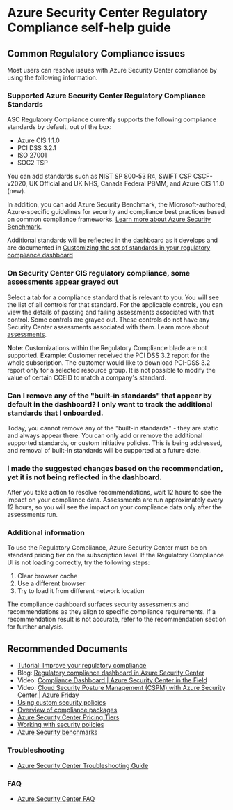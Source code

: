 <properties
  pagetitle="Azure Security Center Regulatory Compliance self-help guide"
  ms.author="jaserano,kawilson,elsagie"
  selfhelptype="Generic"
  supporttopicids="32693246"
  resourcetags=""
  productpesids="15947"
  cloudenvironments="public,fairfax,usnat,ussec"
  articleid="a15f057d-9001-8910-a98a-dfaf3843dc2f"
  ownershipid="Azure_Security_Security_Center" />
# Azure Security Center Regulatory Compliance self-help guide

## Common Regulatory Compliance issues

Most users can resolve issues with Azure Security Center compliance by using the following information. 

### Supported Azure Security Center Regulatory Compliance Standards

ASC Regulatory Compliance currently supports the following compliance standards by default, out of the box:

* Azure CIS 1.1.0
* PCI DSS 3.2.1
* ISO 27001
* SOC2 TSP

You can add standards such as NIST SP 800-53 R4, SWIFT CSP CSCF-v2020, UK Official and UK NHS, Canada Federal PBMM, and Azure CIS 1.1.0 (new).  

In addition, you can add Azure Security Benchmark, the Microsoft-authored, Azure-specific guidelines for security and compliance best practices based on common compliance frameworks. [Learn more about Azure Security Benchmark](https://docs.microsoft.com/azure/security/benchmarks/introduction).

Additional standards will be reflected in the dashboard as it develops and are documented in [Customizing the set of standards in your regulatory compliance dashboard](https://docs.microsoft.com/azure/security-center/update-regulatory-compliance-packages)

### On Security Center CIS regulatory compliance, some assessments appear grayed out

Select a tab for a compliance standard that is relevant to you. You will see the list of all controls for that standard. For the applicable controls, you can view the details of passing and failing assessments associated with that control. Some controls are grayed out. These controls do not have any Security Center assessments associated with them. Learn more about [assessments](https://docs.microsoft.com/azure/security-center/security-center-compliance-dashboard#assess-your-regulatory-compliance).

**Note**: Customizations within the Regulatory Compliance blade are not supported. Example: Customer received the PCI DSS 3.2 report for the whole subscription. The customer would like to download PCI-DSS 3.2 report only for a selected resource group. It is not possible to modify the value of certain CCEID to match a company's standard.

### Can I remove any of the "built-in standards" that appear by default in the dashboard? I only want to track the additional standards that I onboarded.

Today, you cannot remove any of the "built-in standards" - they are static and always appear there. You can only add or remove the additional supported standards, or custom initiative policies. This is being addressed, and removal of built-in standards will be supported at a future date.

### I made the suggested changes based on the recommendation, yet it is not being reflected in the dashboard.

After you take action to resolve recommendations, wait 12 hours to see the impact on your compliance data. Assessments are run approximately every 12 hours, so you will see the impact on your compliance data only after the assessments run.

### Additional information

To use the Regulatory Compliance, Azure Security Center must be on standard pricing tier on the subscription level. If the Regulatory Compliance UI is not loading correctly, try the following steps:

1. Clear browser cache
1. Use a different browser
1. Try to load it from different network location

The compliance dashboard surfaces security assessments and recommendations as they align to specific compliance requirements. If a recommendation result is not accurate, refer to the recommendation section for further analysis.

## **Recommended Documents**

* [Tutorial: Improve your regulatory compliance](https://docs.microsoft.com/azure/security-center/security-center-compliance-dashboard)
* Blog: [Regulatory compliance dashboard in Azure Security Center](https://azure.microsoft.com/blog/regulatory-compliance-dashboard-in-azure-security-center-now-available/)
* Video: [Compliance Dashboard | Azure Security Center in the Field](https://www.youtube.com/watch?v=dlV1yqPyzQ0)
* Video: [Cloud Security Posture Management (CSPM) with Azure Security Center | Azure Friday](https://www.youtube.com/watch?v=eIoWrBFFusY)
* [Using custom security policies](https://docs.microsoft.com/azure/security-center/custom-security-policies)
* [Overview of compliance packages](https://docs.microsoft.com/azure/security-center/update-regulatory-compliance-packages)
* [Azure Security Center Pricing Tiers](https://docs.microsoft.com/azure/security-center/security-center-pricing)
* [Working with security policies](https://docs.microsoft.com/azure/security-center/tutorial-security-policy)
* [Azure Security benchmarks](https://docs.microsoft.com/azure/security/benchmarks/introduction)

### Troubleshooting

* [Azure Security Center Troubleshooting Guide](https://docs.microsoft.com/azure/security-center/security-center-troubleshooting-guide)

### FAQ

* [Azure Security Center FAQ](https://docs.microsoft.com/azure/security-center/security-center-faq)
